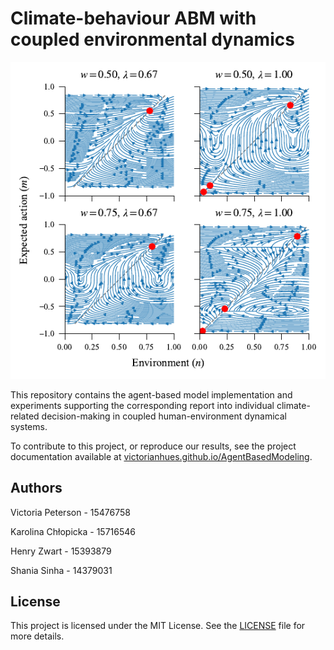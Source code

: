# Climate-behaviour ABM with coupled environmental dynamics

![Phase portraits from mean-field analysis of climate-related decision-making ABM](/static/phase_portraits.png)

This repository contains the agent-based model implementation and experiments supporting the corresponding
report into individual climate-related decision-making in coupled human-environment dynamical systems.


To contribute to this project, or reproduce our results, see the project documentation available at 
[victorianhues.github.io/AgentBasedModeling](https://victorianhues.github.io/AgentBasedModeling/).



## Authors

Victoria Peterson - 15476758

Karolina Chłopicka - 15716546

Henry Zwart - 15393879

Shania Sinha - 14379031


## License

This project is licensed under the MIT License. See the [LICENSE](LICENSE) file for more details.

